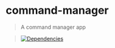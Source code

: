 command-manager
===========
>A command manager app

>[![Dependencies][david-image]][david-url]

[david-image]: http://img.shields.io/david/nuintun/command-manager.svg?style=flat-square
[david-url]: https://david-dm.org/nuintun/command-manager